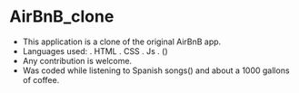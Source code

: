 # AirBnB_clone
- This application is a clone of the original AirBnB app.
- Languages used:
  . HTML
  . CSS
  . Js
  . ()
- Any contribution is welcome.
- Was coded while listening to Spanish songs() and about a 1000
  gallons of coffee. 

